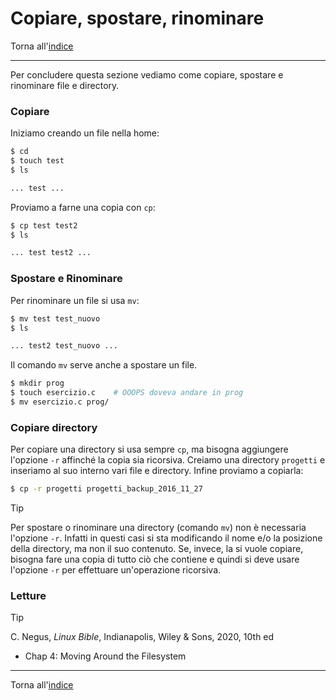 # Copiare, spostare, rinominare

Torna all'[indice](../toc.md)

---

Per concludere questa sezione vediamo come copiare, spostare e rinominare file e directory.

### Copiare

Iniziamo creando un file nella home:

```bash
$ cd
$ touch test
$ ls

... test ...
```

Proviamo a farne una copia con `cp`:

```bash
$ cp test test2
$ ls

... test test2 ...
```

### Spostare e Rinominare

Per rinominare un file si usa `mv`:

```bash
$ mv test test_nuovo
$ ls

... test2 test_nuovo ...
```

Il comando `mv` serve anche a spostare un file.

```bash
$ mkdir prog
$ touch esercizio.c    # OOOPS doveva andare in prog
$ mv esercizio.c prog/
```

### Copiare directory

Per copiare una directory si usa sempre `cp`, ma bisogna aggiungere l'opzione `-r` affinché la copia sia ricorsiva. Creiamo una directory `progetti` e inseriamo al suo interno vari file e directory. Infine proviamo a copiarla:

```bash
$ cp -r progetti progetti_backup_2016_11_27
```

> [!TIP]
> Per spostare o rinominare una directory (comando `mv`) non è necessaria l'opzione `-r`. Infatti in questi casi si sta modificando il nome e/o la posizione della directory, ma non il suo contenuto. Se, invece, la si vuole copiare, bisogna fare una copia di tutto ciò che contiene e quindi si deve usare l'opzione `-r` per effettuare un'operazione ricorsiva.

### Letture

> [!TIP]
> C. Negus, _Linux Bible_, Indianapolis, Wiley &amp; Sons, 2020, 10th ed
>
> - Chap 4: Moving Around the Filesystem

---

Torna all'[indice](../toc.md)
